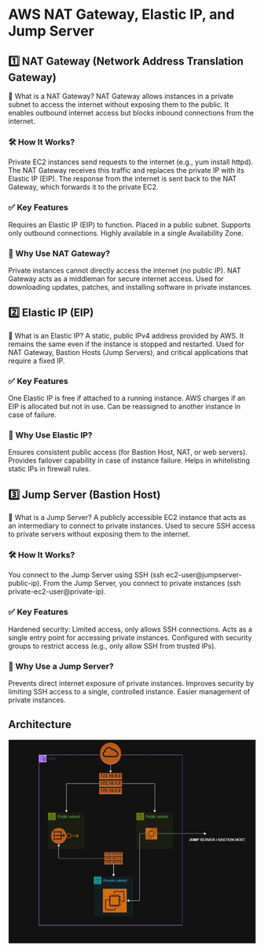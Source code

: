 # AWS NAT Gateway, Elastic IP, and Jump Server

## 1️⃣ NAT Gateway (Network Address Translation Gateway)
📌 What is a NAT Gateway?
NAT Gateway allows instances in a private subnet to access the internet without exposing them to the public.
It enables outbound internet access but blocks inbound connections from the internet.

### 🛠️ How It Works?
Private EC2 instances send requests to the internet (e.g., yum install httpd).
The NAT Gateway receives this traffic and replaces the private IP with its Elastic IP (EIP).
The response from the internet is sent back to the NAT Gateway, which forwards it to the private EC2.

### ✅ Key Features
Requires an Elastic IP (EIP) to function.
Placed in a public subnet.
Supports only outbound connections.
Highly available in a single Availability Zone.

### 📌 Why Use NAT Gateway?
Private instances cannot directly access the internet (no public IP).
NAT Gateway acts as a middleman for secure internet access.
Used for downloading updates, patches, and installing software in private instances.

## 2️⃣ Elastic IP (EIP)
📌 What is an Elastic IP?
A static, public IPv4 address provided by AWS.
It remains the same even if the instance is stopped and restarted.
Used for NAT Gateway, Bastion Hosts (Jump Servers), and critical applications that require a fixed IP.

### ✅ Key Features
One Elastic IP is free if attached to a running instance.
AWS charges if an EIP is allocated but not in use.
Can be reassigned to another instance in case of failure.

### 📌 Why Use Elastic IP?
Ensures consistent public access (for Bastion Host, NAT, or web servers).
Provides failover capability in case of instance failure.
Helps in whitelisting static IPs in firewall rules.

## 3️⃣ Jump Server (Bastion Host)
📌 What is a Jump Server?
A publicly accessible EC2 instance that acts as an intermediary to connect to private instances.
Used to secure SSH access to private servers without exposing them to the internet.

### 🛠️ How It Works?
You connect to the Jump Server using SSH (ssh ec2-user@jumpserver-public-ip).
From the Jump Server, you connect to private instances (ssh private-ec2-user@private-ip).

### ✅ Key Features
Hardened security: Limited access, only allows SSH connections.
Acts as a single entry point for accessing private instances.
Configured with security groups to restrict access (e.g., only allow SSH from trusted IPs).

### 📌 Why Use a Jump Server?
Prevents direct internet exposure of private instances.
Improves security by limiting SSH access to a single, controlled instance.
Easier management of private instances.

## Architecture

![My Image](/Images/NAT.jpg)
